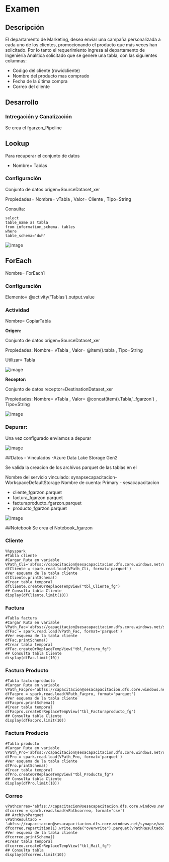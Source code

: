 # Examen
## Descripción
 
El departamento de Marketing, desea enviar una campaña personalizada a cada uno de los clientes, promocionando el producto que más veces han solicitado. Por lo tanto el requerimiento ingresa al departamento de Ingeniería Analítica solicitado que se genere una tabla, con las siguientes columnas:

- Codigo del cliente (rowidcliente)
- Nombre del producto mas comprado
- Fecha de la última compra
- Correo del cliente

## Desarrollo
### Intregación y Canalización
Se crea el fgarzon_Pipeline 
## Lookup 
   Para recuperar el conjunto de datos
   - Nombre= Tablas
### Configuración
   Conjunto de datos origen=SourceDataset_xer
 
   Propiedades= Nombre= vTabla , Valor= Cliente , Tipo=String
               
   Consulta:
```
select 
table_name as tabla
from information_schema. tables
where
table_schema='dwh'
```

![image](https://user-images.githubusercontent.com/108036215/176326938-adeccb10-3b64-494d-96c1-2773087e287d.png)

## ForEach
Nombre= ForEach1
### Configuración
Elemento= @activity('Tablas').output.value
### Actividad
Nombre= CopiarTabla

**Origen:**

Conjunto de datos origen=SourceDataset_xer

Propiedades:  Nombre= vTabla , Valor= @item().tabla , Tipo=String

Utilizar= Tabla

![image](https://user-images.githubusercontent.com/108036215/176327756-1e1aa783-7d5e-48c3-9868-afdf53a9b0cf.png)

**Receptor:**

Conjunto de datos receptor=DestinationDataset_xer

Propiedades:  Nombre= vTabla , Valor= @concat(item().Tabla,'_fgarzon') , Tipo=String

![image](https://user-images.githubusercontent.com/108036215/176328343-ef2ec3a4-9ada-4ed4-bbd0-afcea14bb14e.png)

### Depurar:
Una vez configurado  enviamos a depurar

![image](https://user-images.githubusercontent.com/108036215/176328453-4854cabf-0643-41a0-8b2b-62b4870607fd.png)

##Datos - Vinculados -Azure Data Lake Storage Gen2

Se valida la creacion de los archivos parquet de las tablas en el 

Nombre del servicio vinculado: synapsecapacitacion-WorkspaceDefaultStorage
Nombre de cuenta: Primary - sesacapacitacion


- cliente_fgarzon.parquet
- factura_fgarzon.parquet
- facturaproducto_fgarzon.parquet
- producto_fgarzon.parquet

![image](https://user-images.githubusercontent.com/108036215/176328786-ccf9230c-c14f-4502-8e0a-297b0d2a11e4.png)


##Notebook
Se crea el Notebook_fgarzon

### Cliente
```
%%pyspark
#Tabla cliente
#Cargar Ruta en variable
VPath_Cli='abfss://capacitacion@sesacapacitacion.dfs.core.windows.net/synapse/workspaces/synapsecapacitacion/warehouse/raw/fgarzon/cliente_fgarzon.parquet'
dfCliente = spark.read.load(VPath_Cli, format='parquet')
#Ver esquema de la tabla cliente
dfCliente.printSchema()
#Crear tabla temporal
dfCliente.createOrReplaceTempView("tbl_Cliente_fg")
## Consulta tabla Cliente
display(dfCliente.limit(10)) 
```

### Factura
```
#Tabla factura
#Cargar Ruta en variable
VPath_Fac='abfss://capacitacion@sesacapacitacion.dfs.core.windows.net/synapse/workspaces/synapsecapacitacion/warehouse/raw/fgarzon/factura_fgarzon.parquet'
dfFac = spark.read.load(VPath_Fac, format='parquet')
#Ver esquema de la tabla cliente
dfFac.printSchema()
#Crear tabla temporal
dfFac.createOrReplaceTempView("tbl_Factura_fg")
## Consulta tabla Cliente
display(dfFac.limit(10))
```
### Factura Producto
```
#Tabla facturaproducto
#Cargar Ruta en variable
VPath_Facpro='abfss://capacitacion@sesacapacitacion.dfs.core.windows.net/synapse/workspaces/synapsecapacitacion/warehouse/raw/fgarzon/facturaproducto_fgarzon.parquet'
dfFacpro = spark.read.load(VPath_Facpro, format='parquet')
#Ver esquema de la tabla cliente
dfFacpro.printSchema()
#Crear tabla temporal
dfFacpro.createOrReplaceTempView("tbl_Facturaproducto_fg")
## Consulta tabla Cliente
display(dfFacpro.limit(10))
```
### Factura Producto
```
#Tabla producto
#Cargar Ruta en variable
VPath_Pro='abfss://capacitacion@sesacapacitacion.dfs.core.windows.net/synapse/workspaces/synapsecapacitacion/warehouse/raw/fgarzon/producto_fgarzon.parquet'
dfPro = spark.read.load(VPath_Pro, format='parquet')
#Ver esquema de la tabla cliente
dfPro.printSchema()
#Crear tabla temporal
dfPro.createOrReplaceTempView("tbl_Producto_fg")
## Consulta tabla Cliente
display(dfPro.limit(10))
```
### Correo
```
vPathcorreo='abfss://capacitacion@sesacapacitacion.dfs.core.windows.net/synapse/workspaces/synapsecapacitacion/warehouse/raw/fgarzon/clientes_correos.csv'
dfcorreo = spark.read.load(vPathcorreo, format='csv')
## ArchivoParquet
vPathResultado = 'abfss://capacitacion@sesacapacitacion.dfs.core.windows.net/synapse/workspaces/synapsecapacitacion/warehouse/raw/fgarzon/correo.parquet'
dfcorreo.repartition(1).write.mode("overwrite").parquet(vPathResultado)
#Ver esquema de la tabla cliente
dfcorreo.printSchema()
#Crear tabla temporal
dfcorreo.createOrReplaceTempView("tbl_Mail_fg")
## Consulta tabla
display(dfcorreo.limit(10))
```            


